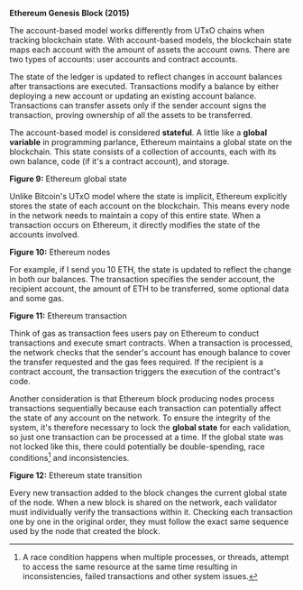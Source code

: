 **Ethereum Genesis Block (2015)**

The account-based model works differently from UTxO chains when tracking blockchain state. With account-based models, the blockchain state maps each account with the amount of assets the account owns. There are two types of accounts: user accounts and contract accounts.

The state of the ledger is updated to reflect changes in account balances after transactions are executed. Transactions modify a balance by either deploying a new account or updating an existing account balance. Transactions can transfer assets only if the sender account signs the transaction, proving ownership of all the assets to be transferred. 

The account-based model is considered **stateful**. A little like a **global variable** in programming parlance, Ethereum maintains a global state on the blockchain. This state consists of a collection of accounts, each with its own balance, code (if it's a contract account), and storage. 

**Figure 9:** Ethereum global state 

Unlike Bitcoin's UTxO model where the state is implicit, Ethereum explicitly stores the state of each account on the blockchain. This means every node in the network needs to maintain a copy of this entire state. When a transaction occurs on Ethereum, it directly modifies the state of the accounts involved. 

**Figure 10:** Ethereum nodes 

For example, if I send you 10 ETH, the state is updated to reflect the change in both our balances. The transaction specifies the sender account, the recipient account, the amount of ETH to be transferred, some optional data and some gas. 

**Figure 11:** Ethereum transaction  

Think of gas as transaction fees users pay on Ethereum to conduct transactions and execute smart contracts. When a transaction is processed, the network checks that the sender's account has enough balance to cover the transfer requested and the gas fees required. If the recipient is a contract account, the transaction triggers the execution of the contract's code.

Another consideration is that Ethereum block producing nodes process transactions sequentially because each transaction can potentially affect the state of any account on the network. To ensure the integrity of the system, it's therefore necessary to lock the **global state** for each validation, so just one transaction can be processed at a time. If the global state was not locked like this, there could potentially be double-spending, race conditions[^1] and inconsistencies. 

**Figure 12:** Ethereum state transition 

Every new transaction added to the block changes the current global state of the node. When a new block is shared on the network, each validator must individually verify the transactions within it. Checking each transaction one by one in the original order, they must follow the exact same sequence used by the node that created the block.

[^1]: A race condition happens when multiple processes, or threads, attempt to access the same resource at the same time resulting in inconsistencies, failed transactions and other system issues.

